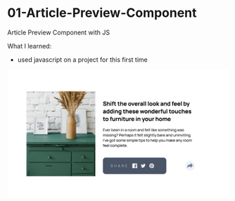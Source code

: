 # 01-Article-Preview-Component

Article Preview Component with JS

What I learned:

- used javascript on a project for this first time

![screenshot](screenshot.png)
